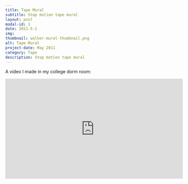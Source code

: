 ```yaml
---
title: Tape Mural
subtitle: Stop motion tape mural
layout: post
modal-id: 1
date: 2011-5-1
img:
thumbnail: walker-mural-thumbnail.png
alt: Tape Mural
project-date: May 2011
category: Tape
description: Stop motion tape mural
---
```


A video I made in my college dorm room:

<div class="embed-responsive embed-responsive-16by9">
<iframe width="560" height="315" src="https://www.youtube.com/embed/wrvVLLh4AXg" frameborder="0" allow="autoplay; encrypted-media" allowfullscreen></iframe>
</div>
